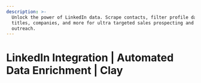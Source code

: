 ```yaml
---
description: >-
  Unlock the power of LinkedIn data. Scrape contacts, filter profile data,
  titles, companies, and more for ultra targeted sales prospecting and email
  outreach.
---
```


# LinkedIn Integration | Automated Data Enrichment | Clay

